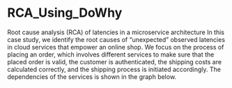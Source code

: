 # RCA_Using_DoWhy
Root cause analysis (RCA) of latencies in a microservice architecture
In this case study, we identify the root causes of “unexpected” observed latencies in cloud services that empower an online shop. We focus on the process of placing an order, which involves different services to make sure that the placed order is valid, the customer is authenticated, the shipping costs are calculated correctly, and the shipping process is initiated accordingly. The dependencies of the services is shown in the graph below.
